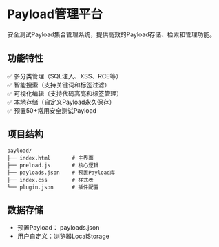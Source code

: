 # Payload管理平台

安全测试Payload集合管理系统，提供高效的Payload存储、检索和管理功能。

## 功能特性

✅ 多分类管理（SQL注入、XSS、RCE等）  
✅ 智能搜索（支持关键词和标签过滤）  
✅ 可视化编辑（支持代码高亮和标签管理）  
✅ 本地存储（自定义Payload永久保存）  
✅ 预置50+常用安全测试Payload

## 项目结构
```
payload/
├── index.html       # 主界面
├── preload.js       # 核心逻辑
├── payloads.json    # 预置Payload库
├── index.css        # 样式表
└── plugin.json      # 插件配置
```

## 数据存储
- 预置Payload： payloads.json
- 用户自定义：浏览器LocalStorage